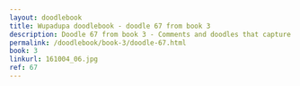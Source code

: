 ```yaml
---
layout: doodlebook
title: Wupadupa doodlebook - doodle 67 from book 3
description: Doodle 67 from book 3 - Comments and doodles that capture the essence of this event  
permalink: /doodlebook/book-3/doodle-67.html
book: 3
linkurl: 161004_06.jpg
ref: 67
---	  
```

																																																																							